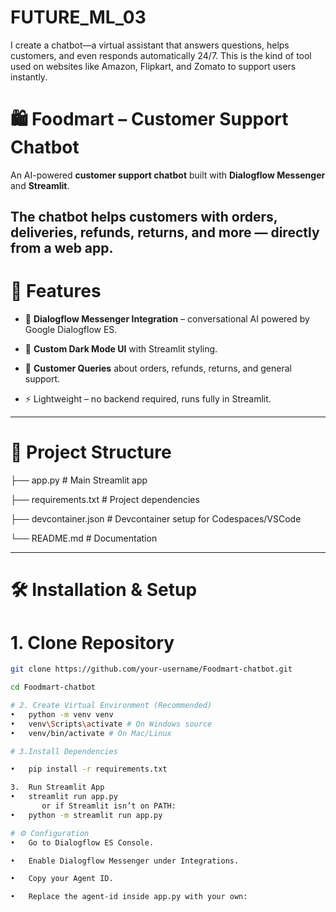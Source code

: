 # FUTURE_ML_03
I create a chatbot—a virtual assistant that answers questions, helps customers, and even responds automatically 24/7. This is the kind of tool used on websites like Amazon, Flipkart, and Zomato to support users instantly.

# 🛍️ Foodmart – Customer Support Chatbot

An AI-powered **customer support chatbot** built with **Dialogflow Messenger** and **Streamlit**.  

The chatbot helps customers with **orders, deliveries, refunds, returns, and more** — directly from a web app.
---
# 🚀 Features
- 🤖 **Dialogflow Messenger Integration** – conversational AI powered by Google Dialogflow ES.
  
- 🎨 **Custom Dark Mode UI** with Streamlit styling.
  
- 💬 **Customer Queries** about orders, refunds, returns, and general support. 

- ⚡ Lightweight – no backend required, runs fully in Streamlit.
  
---
# 📂 Project Structure

├── app.py # Main Streamlit app

├── requirements.txt # Project dependencies

├── devcontainer.json # Devcontainer setup for Codespaces/VSCode

└── README.md # Documentation


---

# 🛠️ Installation & Setup

# 1. Clone Repository
```bash
git clone https://github.com/your-username/Foodmart-chatbot.git

cd Foodmart-chatbot

# 2. Create Virtual Environment (Recommended) 
•	python -m venv venv 
•	venv\Scripts\activate # On Windows source 
•	venv/bin/activate # On Mac/Linux

# 3.Install Dependencies

•	pip install -r requirements.txt

3.	Run Streamlit App
•	streamlit run app.py
       or if Streamlit isn’t on PATH:
•	python -m streamlit run app.py

# ⚙️ Configuration 
•	Go to Dialogflow ES Console.

•	Enable Dialogflow Messenger under Integrations.

•	Copy your Agent ID.

•	Replace the agent-id inside app.py with your own:


